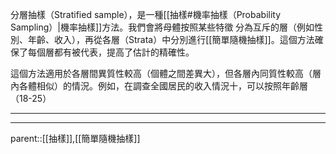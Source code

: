 分層抽樣（Stratified sample），是一種[[抽樣#機率抽樣（Probability Sampling）|機率抽樣]]方法。我們會將母體按照某些特徵
分為互斥的層（例如性別、年齡、收入），再從各層（Strata）中分別進行[[簡單隨機抽樣]]。這個方法確保了每個層都有被代表，提高了估計的精確性。

這個方法適用於各層間異質性較高（個體之間差異大），但各層內同質性較高（層內各體相似）的情況。例如，在調查全國居民的收入情況十，可以按照年齡層（18-25）
- - -

- - -
parent::[[抽樣]],[[簡單隨機抽樣]]